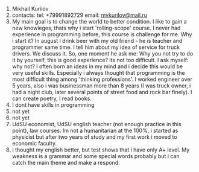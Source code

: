 1.	Mikhail Kurilov
2.	contacts: tel: +79991892729 email: mvkurilov@mail.ru
3.	My main goal is to change the world to better condition. I like to gain a new knowleges, thats why i start 'rolling-scope' course. I never had experience in programming before, this course is challenge for me. Why i start it? In august i drink beer with my old friend - he is teacher and programmer same time. I tell him about my idea of service for truck drivers. We discuss it. So, one moment he ask me: Why you not try to do it by yourself, this is good experience? its not too difficult. I ask myself: why not? I often born an ideas in my mind and i decide this would be very useful skills. Especially i always thought that programming is the most difficult thing among 'thinking professions'. I worked engineer over 5 years, also i was businessman more than 8 years (I was truck owner, i had a night club, later several points of street food and rock bar finely). I can create poetry, I read books.
4.	I dont have skills in programming
5.	not yet
6.	not yet
7.	UdSU economist, UdSU english teacher (not enough practice in this point), law courses. Im not a humanitarian at the 100%, i started as physicist but after two years of study and my first work i moved to economic faculty.
8.	I thought my english better, but test shows that i have only A+ level. My weakness is a grammar and some special words probably but i can catch the main theme and make a respond.
